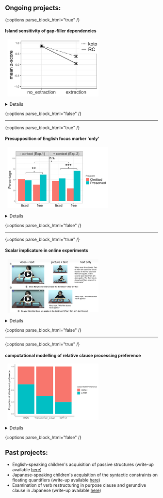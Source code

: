 ## Ongoing projects:

{::options parse_block_html="true" /}

#### Island sensitivity of gap-filler dependencies
<!---<span style="color:blue">*\#experimental syntax*</span>&nbsp;<span style="color:green">*\#Japanese*</span> \--->
&nbsp;&nbsp;<img src="exp1.png" alt="double_gap_exp1" width="300"/>
<details>
  
  * I have run a couple of factorial-design acceptability experiments in order to examine whether the dependency where a gap precedes its filler would exhibit the same degree of island effects as filler-gap dependencies, focusing on the case in Japanese where relativization seems to have taken place out of another relative clause, a known island (double relatives).
  * My findings so far suggest that they are indeed sensitive to the RC island, but the resulting island effect is relatively small. I am currently conducting follow-up experiments to find out why.
  * Presented at 2021 California Meeting on Psycholinguistics ([slides](CAMP_Takahashi.pdf))
</details>

{::options parse_block_html="false" /}

---

{::options parse_block_html="true" /}

#### Presupposition of English focus marker 'only'
<!---<span style="color:purple">*\#semantics&pragmatics*</span>&nbsp;<span style="color:navy">*\#English*</span> \--->
&nbsp;&nbsp;<img src="only_presupposition.png" alt="only_presupposition" width="330"/>
<details>

  * I conducted a series of experiments to find out what is presupposed by the focus marker 'only'; is it the prejacent of the sentence (e.g., "John ate only bananas" presupposes that "John ate (at least) bananas"), or something else? My focus is on whether a certain experimental paradigm, namely the one that proffers alternative propositions in the form of response options, can change the presuppositional component of 'only'.
  * Presented at 2021 AMLaP ([slides](AMLaP_Takahashi.pdf))
</details>

{::options parse_block_html="false" /}

---

{::options parse_block_html="true" /}
#### Scalar implicature in online experiments
<!---<span style="color:purple">*\#semantics&pragmatics*</span>&nbsp;<span style="color:navy">*\#English*</span>--->
&nbsp;&nbsp;<img src="online_implicature.png" alt="online_implicature" width="300"/>
<details>
  
  * I am examining the effect of presentation modality (video/picture/text), as well as the presence of an in-person experimenter, on the way participants engage in pragmatic reasoning, with a focus on the well-known "some-but-not-all" implicature.
  * Presented at 2022 Experiments in Linguistic Meaning ([slides](ELM_Takahashi.pdf))
</details>

{::options parse_block_html="false" /}

---

{::options parse_block_html="true" /}
#### computational modelling of relative clause processing preference
&nbsp;&nbsp;<img src="RC_attachment.png" alt="RC_attachment" width="300"/>
<details>
  
  * I have conducted an evaluation on whether attention-based language models such as GPT-2 can simulate a certain preferennce among Japanese speakers when it comes to processing relative clauses (RCs); specifically, I am interested in whether the models prefer to attach a RC to a linearly closer noun, or a structurally more accessible noun (the latter of which is human parser's preference).
  * Check out [the notebook](https://colab.research.google.com/drive/1_VUB3ZFKdX6oM6kpw-R_pRqNV_MkMpMN?usp=sharing) summarizing my findings.
</details>

{::options parse_block_html="false" /}
<br />
## Past projects:
*	English-speaking children's acquisition of passive structures (write-up available [here](http://www.lingref.com/bucld/42/BUCLD42-16.pdf))
*	Japanese-speaking children's acquisition of the syntactic constraints on floating quantifiers (write-up available [here](https://scholarspace.manoa.hawaii.edu/bitstream/10125/58832/RN55-LLL2017.pdf))
*	Examination of verb restructuring in purpose clause and gerundive clause in Japanese (write-up available [here](http://www.waseda.jp/assoc-JATLaC/Journals/Resources/01.Takahashi.pdf))
